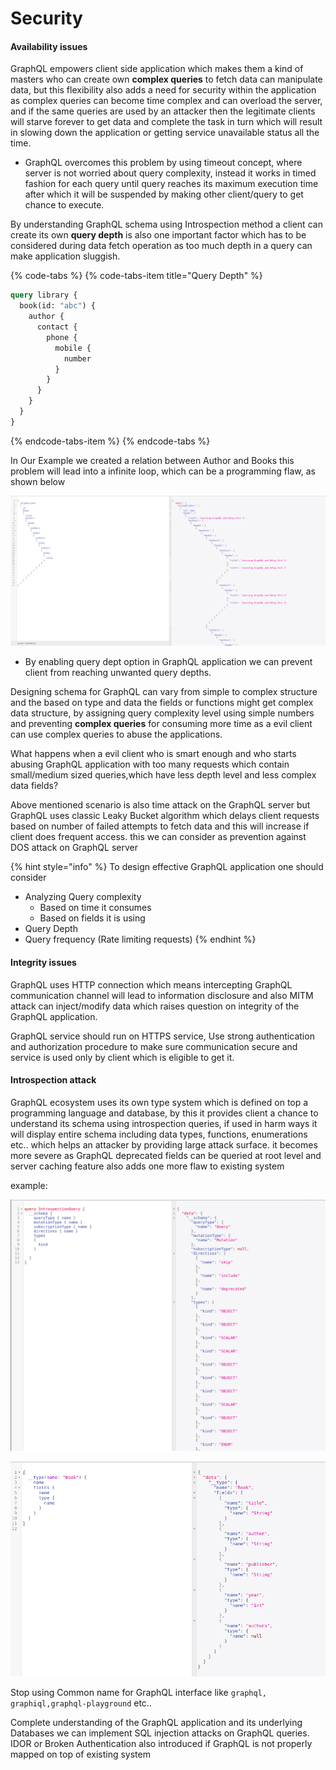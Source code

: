 # Security

#### Availability issues

GraphQL empowers client side application which makes them a kind of masters who can create own **complex queries** to fetch data can manipulate data, but this flexibility also adds a need for security within the application as complex queries can become time complex and can overload the server, and if the same queries are used by an attacker then the legitimate clients will starve forever to get data and complete the task in turn which will result in slowing down the application or getting service unavailable status all the time.

* GraphQL overcomes this problem by using timeout concept, where server is not worried about query complexity, instead it works in timed fashion for each query until query reaches its maximum execution time after which it will be suspended by making other client/query to get chance to execute.

By understanding GraphQL schema using Introspection method a client can create its own **query depth** is also one important factor which has to be considered during data fetch operation as too much depth in a query can make application sluggish.

{% code-tabs %}
{% code-tabs-item title="Query Depth" %}
```graphql
query library {
  book(id: "abc") {
    author {
      contact {
        phone {
          mobile {
            number
          }
        }
      }
    }
  }
}
```
{% endcode-tabs-item %}
{% endcode-tabs %}

In Our Example we created a relation between Author and Books this problem will lead into a infinite loop, which can be a programming flaw, as shown below

![Infinite Loop/ Circular Relationship](.gitbook/assets/screenshot-from-2019-03-20-17-39-02.png)



* By enabling query dept option in GraphQL application we can prevent client from reaching unwanted query depths.

Designing schema for GraphQL can vary from simple to complex structure and the based on type and data the fields or functions might get complex data structure, by assigning query complexity level using simple numbers and preventing **complex queries** for consuming more time as a evil client can use complex queries to abuse the applications.

What happens when a evil client who is smart enough and who starts abusing GraphQL application with too many requests which contain small/medium sized queries,which have less depth level and less complex data fields?

Above mentioned scenario is also time attack on the GraphQL server but GraphQL uses classic Leaky Bucket algorithm which delays client requests based on number of failed attempts to fetch data and this will increase if client does frequent access. this we can consider as prevention against DOS attack on GraphQL server

{% hint style="info" %}
To design effective GraphQL application one should consider

* Analyzing Query complexity
  * Based on time it consumes
  * Based on fields it is using
* Query Depth
* Query frequency \(Rate limiting requests\)
{% endhint %}

#### Integrity issues

GraphQL uses HTTP connection which means intercepting GraphQL communication channel will lead to information disclosure and also MITM attack can inject/modify data which raises question on integrity of the GraphQL application.

GraphQL service should run on HTTPS service, Use strong authentication and authorization procedure to make sure communication secure and service is used only by client which is eligible to get it.

#### Introspection attack

GraphQL ecosystem uses its own type system which is defined on top a programming language and database, by this it provides client a chance to understand its schema using introspection queries, if used in harm ways it will display entire schema including data types, functions, enumerations etc.. which helps an attacker by providing large attack surface. it becomes more severe as GraphQL deprecated fields can be queried at root level and server caching feature also adds one more flaw to existing system

example:

![Introspection Query 1](.gitbook/assets/screenshot-from-2019-03-20-18-18-41.png)

![Introspection Query 2](.gitbook/assets/screenshot-from-2019-03-20-18-19-55.png)

Stop using Common name for GraphQL interface like `graphql, graphiql,graphql-playground` etc..

Complete understanding of the GraphQL application and its underlying Databases we can implement SQL injection attacks on GraphQL queries. IDOR or Broken Authentication also introduced if GraphQL is not properly mapped on top of existing system

